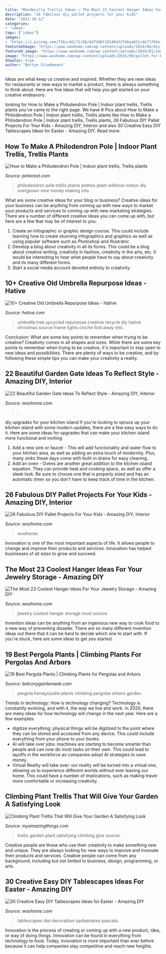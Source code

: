 ```yaml
---
title: "Mandevilla Trellis Ideas ~ The Most 23 Coolest Hanger Ideas For Your Jewelry Storage"
description: "26 fabulous diy pallet projects for your kids"
date: "2022-10-12"
categories:
- "ideas"
tags: ["ideas"]
images:
- "https://i.pinimg.com/736x/4d/71/68/4d7168f18140432f46aa811c4b71701e--philodendron.jpg"
featuredImage: "https://www.woohome.com/wp-content/uploads/2014/04/diy-easter-Tablescapes-22.jpg"
featured_image: "https://www.woohome.com/wp-content/uploads/2016/01/jewelry-hangers-22.jpg"
image: "https://www.woohome.com/wp-content/uploads/2015/09/pallet-for-kids-woohome-25.jpg"
ShowToc: true
author: "Bettye Stiedemann"
---
```



Ideas are what keep us creative and inspired. Whether they are new ideas for restaurants or new ways to market a product, there is always something to think about. Here are five ideas that will help you get started on your creative endeavors: 

	

		
looking for How to Make a Philodendron Pole | Indoor plant trellis, Trellis plants you've came to the right page. We have 8 Pics about How to Make a Philodendron Pole | Indoor plant trellis, Trellis plants like How to Make a Philodendron Pole | Indoor plant trellis, Trellis plants, 26 Fabulous DIY Pallet Projects For Your Kids - Amazing DIY, Interior and also 30 Creative Easy DIY Tablescapes Ideas for Easter - Amazing DIY. Read more:
		
    
## How To Make A Philodendron Pole | Indoor Plant Trellis, Trellis Plants

<img loading=lazy src="https://i.pinimg.com/736x/4d/71/68/4d7168f18140432f46aa811c4b71701e--philodendron.jpg" onerror="this.onerror=null;this.src='https://tse1.mm.bing.net/th?id=OIP.DTLFue3VXXDCoQBD-6DFhwAAAA&amp;pid=15.1';" alt="How to Make a Philodendron Pole | Indoor plant trellis, Trellis plants">

_Source: pinterest.com_

>philodendron pole trellis plants pothos plant wikihow indoor diy overgrown vine money making into. 

	

What are some creative ideas for your blog or business?
Creative ideas for your business can be anything from coming up with new ways to market your products and services to coming up with new marketing strategies. There are a number of different creative ideas you can come up with, but here are a few that may be of interest to you: 
1) Create an infographic or graphic design course. This could include learning how to create stunning infographics and graphics as well as using popular software such as Photoshop and Illustrator. 
2) Develop a blog about creativity in all its forms. This could be a blog about creative writing, creativity in fashion, creativity in the arts, etc. It would be interesting to hear what people have to say about creativity and its many different forms. 
3) Start a social media account devoted entirely to creativity.

    
## 10+ Creative Old Umbrella Repurpose Ideas - Hative

<img loading=lazy src="https://hative.com/wp-content/uploads/2014/11/umbrella-repurpose/11-upcycled-umbrella-tree.jpg" onerror="this.onerror=null;this.src='https://tse4.mm.bing.net/th?id=OIP.L_waK41GifK5dEtm6kDRTQHaJa&amp;pid=15.1';" alt="10+ Creative Old Umbrella Repurpose Ideas - Hative">

_Source: hative.com_

>umbrella tree upcycled repurpose creative recycle diy hative christmas source frame lights cloche fold away into. 

	

Conclusion: What are some key points to remember when trying to be creative?
Creativity comes in all shapes and sizes. While there are some key points to remember when trying to be creative, it's important to stay open to new ideas and possibilities. There are plenty of ways to be creative, and by following these simple tips you can make your creativity a reality.

    
## 22 Beautiful Garden Gate Ideas To Reflect Style - Amazing DIY, Interior

<img loading=lazy src="https://www.woohome.com/wp-content/uploads/2014/03/garden-gate-19.jpg" onerror="this.onerror=null;this.src='https://tse4.mm.bing.net/th?id=OIP.zFQeOaS4airb6-X1jQH_HQHaLT&amp;pid=15.1';" alt="22 Beautiful Garden Gate Ideas To Reflect Style - Amazing DIY, Interior">

_Source: woohome.com_

>. 

	

diy upgrades for your kitchen island
If you're looking to spruce up your kitchen island with some modern updates, there are a few easy ways to do it. Here are some ideas for upgrades that can make your kitchen island more functional and inviting: 
1. Add a new sink or faucet - This will add functionality and water flow to your kitchen area, as well as adding an extra touch of modernity. Plus, many sinks these days come with built-in drains for easy cleaning. 
2. Add an oven - Ovens are another great addition to the kitchen island equation. They can provide heat and cooking space, as well as offer a sleek look. Be sure to choose one that is properly sized and has an automatic timer so you don't have to keep track of time in the kitchen. 

    
## 26 Fabulous DIY Pallet Projects For Your Kids - Amazing DIY, Interior

<img loading=lazy src="https://www.woohome.com/wp-content/uploads/2015/09/pallet-for-kids-woohome-25.jpg" onerror="this.onerror=null;this.src='https://tse2.mm.bing.net/th?id=OIP.Jp7CVezL0aYCizGdgU8ipQHaJ4&amp;pid=15.1';" alt="26 Fabulous DIY Pallet Projects For Your Kids - Amazing DIY, Interior">

_Source: woohome.com_

>woohome. 

	

Innovation is one of the most important aspects of life. It allows people to change and improve their products and services. Innovation has helped businesses of all sizes to grow and succeed.

    
## The Most 23 Coolest Hanger Ideas For Your Jewelry Storage - Amazing DIY

<img loading=lazy src="https://www.woohome.com/wp-content/uploads/2016/01/jewelry-hangers-22.jpg" onerror="this.onerror=null;this.src='https://tse1.mm.bing.net/th?id=OIP.DbfE5V5q1ecyTr_9muuHnAHaLh&amp;pid=15.1';" alt="The Most 23 Coolest Hanger Ideas For Your Jewelry Storage - Amazing DIY">

_Source: woohome.com_

>jewelry coolest hanger storage most source. 

	

Invention ideas can be anything from an ingenious new way to cook food to a new way of preventing disaster. There are so many different invention ideas out there that it can be hard to decide which one to start with. If you're stuck, here are some ideas to get you started.

    
## 19 Best Pergola Plants | Climbing Plants For Pergolas And Arbors

<img loading=lazy src="http://balconygardenweb.com/wp-content/uploads/2016/03/Honeysuckle-on-pergola.jpg" onerror="this.onerror=null;this.src='https://tse1.mm.bing.net/th?id=OIP.3Fw-en5_UqouUGYTaXyp1wHaJ6&amp;pid=15.1';" alt="19 Best Pergola Plants | Climbing Plants for Pergolas and Arbors">

_Source: balconygardenweb.com_

>pergola honeysuckle plants climbing pergolas arbors garden. 

	

Trends in technology: How is technology changing?
Technology is constantly evolving, and with it, the way we live and work. In 2020, there are many ideas for how technology will change in the next year. Here are a few examples: 
- digitize everything: physical things will be digitized to the point where they can be stored and accessed from any device. This could include everything from your phone to your books. 
- AI will take over jobs: machines are starting to become smarter than people and can now do most tasks on their own. This could lead to layoffs in the workforce as companies adopt AI strategies to save money. 
- Virtual Reality will take over: our reality will be turned into a virtual one, allowing us to experience different worlds without ever leaving our home. This could have a number of implications, such as making travel more comfortable or increasing creativity.

    
## Climbing Plant Trellis That Will Give Your Garden A Satisfying Look

<img loading=lazy src="http://myamazingthings.com/wp-content/uploads/2017/04/idei-practice-21.jpg" onerror="this.onerror=null;this.src='https://tse3.mm.bing.net/th?id=OIP.5ZuddTD-yaeFBUkT762rjgHaLH&amp;pid=15.1';" alt="Climbing Plant Trellis That Will Give Your Garden A Satisfying Look">

_Source: myamazingthings.com_

>trellis garden plant satisfying climbing give source. 

	

Creative people are those who use their creativity to make something new and unique. They are always looking for new ways to improve and innovate their products and services. Creative people can come from any background, including but not limited to business, design, programming, or arts.

    
## 30 Creative Easy DIY Tablescapes Ideas For Easter - Amazing DIY

<img loading=lazy src="https://www.woohome.com/wp-content/uploads/2014/04/diy-easter-Tablescapes-22.jpg" onerror="this.onerror=null;this.src='https://tse3.mm.bing.net/th?id=OIP.AqT3jmzf8ez0TZAK7rGbBgHaLE&amp;pid=15.1';" alt="30 Creative Easy DIY Tablescapes Ideas for Easter - Amazing DIY">

_Source: woohome.com_

>tablescapes idei decoratiuni sarbatoarea pascala. 

	

Innovation is the process of creating or coming up with a new product, idea, or way of doing things. Innovation can be found in everything from technology to food. Today, innovation is more important than ever before because it can help companies stay competitive and reach new heights.

